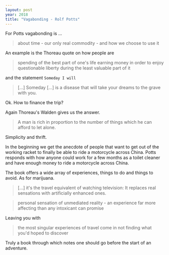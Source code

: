 ```yaml
---
layout: post
year: 2018
title: "Vagabonding - Rolf Potts"
---
```


For Potts vagabonding is ...

> about time - our only real commodity - and how we choose to use it

An example is the Thoreau quote on how people are

> spending of the best part of one's life earning money in order to enjoy questionable liberty during the least valuable part of it

and the statement `Someday I will`

> [...] Someday [...] is a disease that will take your dreams to the grave with you.

Ok. How to finance the trip?

Again Thoreau's Walden gives us the answer.

> A man is rich in proportion to the number of things which he can afford to let alone.

Simplicity and thrift.

In the beginning we get the anecdote of people that want to get out of the working racket to finally be able to ride a motorcycle across China. Potts responds with how anyone could work for a few months as a toilet cleaner and have enough money to ride a motorcycle across China.

The book offers a wide array of experiences, things to do and things to avoid. As for marijuana.

> [...] it's the travel equivalent of watching television: It replaces real sensations with artificially enhanced ones.

> personal sensation of unmediated reality - an experience far more affecting than any intoxicant can promise

Leaving you with

> the most singular experiences of travel come in not finding what you'd hoped to discover

Truly a book through which notes one should go before the start of an adventure.
